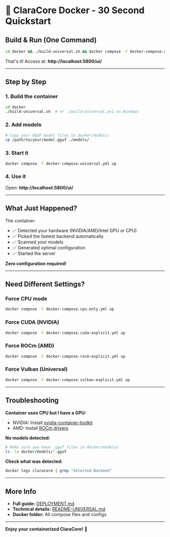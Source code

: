 # 🚀 ClaraCore Docker - 30 Second Quickstart

## Build & Run (One Command)

```bash
cd docker && ./build-universal.sh && docker compose -f docker-compose.universal.yml up
```

That's it! Access at: **http://localhost:5800/ui/**

---

## Step by Step

### 1. Build the container

```bash
cd docker
./build-universal.sh  # or .\build-universal.ps1 on Windows
```

### 2. Add models

```bash
# Copy your GGUF model files to docker/models/
cp /path/to/your/model.gguf ./models/
```

### 3. Start it

```bash
docker compose -f docker-compose.universal.yml up
```

### 4. Use it

Open: **http://localhost:5800/ui/**

---

## What Just Happened?

The container:
- ✅ Detected your hardware (NVIDIA/AMD/Intel GPU or CPU)
- ✅ Picked the fastest backend automatically
- ✅ Scanned your models
- ✅ Generated optimal configuration
- ✅ Started the server

**Zero configuration required!**

---

## Need Different Settings?

### Force CPU mode
```bash
docker compose -f docker-compose.cpu-only.yml up
```

### Force CUDA (NVIDIA)
```bash
docker compose -f docker-compose.cuda-explicit.yml up
```

### Force ROCm (AMD)
```bash
docker compose -f docker-compose.rocm-explicit.yml up
```

### Force Vulkan (Universal)
```bash
docker compose -f docker-compose.vulkan-explicit.yml up
```

---

## Troubleshooting

**Container uses CPU but I have a GPU:**
- NVIDIA: Install [nvidia-container-toolkit](https://docs.nvidia.com/datacenter/cloud-native/container-toolkit/install-guide.html)
- AMD: Install [ROCm drivers](https://rocm.docs.amd.com/en/latest/deploy/linux/quick_start.html)

**No models detected:**
```bash
# Make sure you have .gguf files in docker/models/
ls -la docker/models/*.gguf
```

**Check what was detected:**
```bash
docker logs claracore | grep "Selected Backend"
```

---

## More Info

- **Full guide:** [DEPLOYMENT.md](DEPLOYMENT.md)
- **Technical details:** [README-UNIVERSAL.md](README-UNIVERSAL.md)
- **Docker folder:** All compose files and configs

---

**Enjoy your containerized ClaraCore!** 🎉
